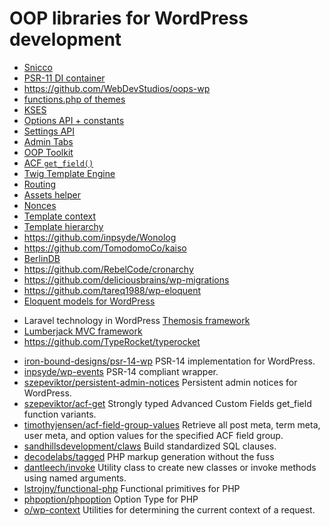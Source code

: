 # OOP libraries for WordPress development

- [Snicco](https://github.com/snicco/snicco)
- [PSR-11 DI container](https://github.com/TypistTech/wp-contained-hook)
- https://github.com/WebDevStudios/oops-wp
- [functions.php of themes](https://gist.github.com/tylerlwsmith/dc1f5fb04126189ec42980952cd124d7)
- [KSES](https://github.com/TypistTech/wp-kses-view)
- [Options API + constants](https://github.com/TypistTech/wp-option-store)
- [Settings API](https://github.com/TypistTech/wp-better-settings)
- [Admin Tabs](https://github.com/TypistTech/wp-admin-tabs)
- [OOP Toolkit](https://github.com/szepeviktor/Toolkit4WP)
- [ACF `get_field()`](https://github.com/szepeviktor/acf-get)
- [Twig Template Engine](https://github.com/timber/timber)
- [Routing](https://github.com/Brain-WP/Cortex)
- [Assets helper](https://github.com/Brain-WP/Assets)
- [Nonces](https://github.com/Brain-WP/Nonces)
- [Template context](https://github.com/Brain-WP/Context)
- [Template hierarchy](https://github.com/Brain-WP/Hierarchy)
- https://github.com/inpsyde/Wonolog
- https://github.com/TomodomoCo/kaiso
- [BerlinDB](https://github.com/berlindb/core)
- https://github.com/RebelCode/cronarchy
- https://github.com/deliciousbrains/wp-migrations
- https://github.com/tareq1988/wp-eloquent
- [Eloquent models for WordPress](https://github.com/Zae/LaraPress)

* Laravel technology in WordPress [Themosis framework](https://github.com/themosis/themosis)
* [Lumberjack MVC framework](https://github.com/Rareloop/lumberjack)
* https://github.com/TypeRocket/typerocket

- [iron-bound-designs/psr-14-wp](https://github.com/iron-bound-designs/psr-14-wp)
  PSR-14 implementation for WordPress.
- [inpsyde/wp-events](https://github.com/inpsyde/wp-events)
  PSR-14 compliant wrapper.
- [szepeviktor/persistent-admin-notices](https://github.com/szepeviktor/wordpress-persistent-admin-notices)
  Persistent admin notices for WordPress.
- [szepeviktor/acf-get](https://github.com/szepeviktor/acf-get)
  Strongly typed Advanced Custom Fields get_field function variants.
- [timothyjensen/acf-field-group-values](https://github.com/timothyjensen/acf-field-group-values)
  Retrieve all post meta, term meta, user meta, and option values for the specified ACF field group.
- [sandhillsdevelopment/claws](https://github.com/sandhillsdevelopment/claws)
  Build standardized SQL clauses.
- [decodelabs/tagged](https://github.com/decodelabs/tagged)
  PHP markup generation without the fuss
- [dantleech/invoke](https://github.com/dantleech/invoke)
  Utility class to create new classes or invoke methods using named arguments.
- [lstrojny/functional-php](https://github.com/lstrojny/functional-php)
  Functional primitives for PHP
- [phpoption/phpoption](https://github.com/schmittjoh/php-option)
  Option Type for PHP
- [o/wp-context](https://github.com/j-arens/wp-context)
  Utilities for determining the current context of a request.
